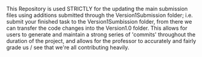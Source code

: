 This Repository is used STRICTLY for the updating the main submission files using additions submitted through the Version1Submission folder; i.e. submit your finished task to the Version1Sumbission folder, from there we can transfer the code changes into the Version1.0 folder. This allows for users to generate and maintain a strong series of 'commits' throughout the duration of the project, and allows for the professor to accurately and fairly grade us / see that we're all contributing heavily. 
